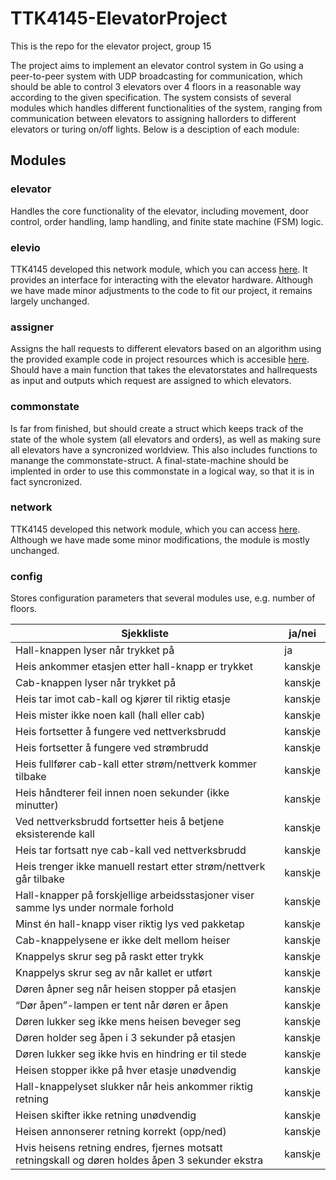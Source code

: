 # TTK4145-ElevatorProject

This is the repo for the elevator project, group 15

The project aims to implement an elevator control system in Go using a peer-to-peer system with UDP broadcasting for communication, which should be able to control 3 elevators over 4 floors in a reasonable way according to the given specification. The system consists of several modules which handles different functionalities of the system, ranging from communication between elevators to assigning hallorders to different elevators or turing on/off lights. Below is a desciption of each module:

## Modules

### **elevator**
Handles the core functionality of the elevator, including movement, door control, order handling, lamp handling, and finite state machine (FSM) logic.

### **elevio**
TTK4145 developed this network module, which you can access [here](https://github.com/TTK4145/driver-go). It provides an interface for interacting with the elevator hardware.
Although we have made minor adjustments to the code to fit our project, it remains largely unchanged.


### **assigner**
Assigns the hall requests to different elevators based on an algorithm using the provided example code in project resources which is accesible [here](https://github.com/TTK4145/Project-resources/tree/master/cost_fns). Should have a main function that takes the elevatorstates and hallrequests as input and outputs which request are assigned to which elevators.

### **commonstate**
Is far from finished, but should create a struct which keeps track of the state of the whole system (all elevators and orders), as well as making sure all elevators have a syncronized worldview. This also includes functions to manange the commonstate-struct. A final-state-machine should be implented in order to use this commonstate in a logical way, so that it is in fact syncronized.

### **network**
TTK4145 developed this network module, which you can access [here](https://github.com/TTK4145/Network-go). 
Although we have made some minor modifications, the module is mostly unchanged.

### **config**
Stores configuration parameters that several modules use, e.g. number of floors.

| Sjekkliste                                                                                       | ja/nei  |
| ------------------------------------------------------------------------------------------------ | ------- |
| Hall-knappen lyser når trykket på                                                                | ja      |
| Heis ankommer etasjen etter hall-knapp er trykket                                                | kanskje |
| Cab-knappen lyser når trykket på                                                                 | kanskje |
| Heis tar imot cab-kall og kjører til riktig etasje                                               | kanskje |
| Heis mister ikke noen kall (hall eller cab)                                                      | kanskje |
| Heis fortsetter å fungere ved nettverksbrudd                                                     | kanskje |
| Heis fortsetter å fungere ved strømbrudd                                                         | kanskje |
| Heis fullfører cab-kall etter strøm/nettverk kommer tilbake                                      | kanskje |
| Heis håndterer feil innen noen sekunder (ikke minutter)                                          | kanskje |
| Ved nettverksbrudd fortsetter heis å betjene eksisterende kall                                   | kanskje |
| Heis tar fortsatt nye cab-kall ved nettverksbrudd                                                | kanskje |
| Heis trenger ikke manuell restart etter strøm/nettverk går tilbake                               | kanskje |
| Hall-knapper på forskjellige arbeidsstasjoner viser samme lys under normale forhold              | kanskje |
| Minst én hall-knapp viser riktig lys ved pakketap                                                | kanskje |
| Cab-knappelysene er ikke delt mellom heiser                                                      | kanskje |
| Knappelys skrur seg på raskt etter trykk                                                         | kanskje |
| Knappelys skrur seg av når kallet er utført                                                      | kanskje |
| Døren åpner seg når heisen stopper på etasjen                                                    | kanskje |
| “Dør åpen”-lampen er tent når døren er åpen                                                      | kanskje |
| Døren lukker seg ikke mens heisen beveger seg                                                    | kanskje |
| Døren holder seg åpen i 3 sekunder på etasjen                                                    | kanskje |
| Døren lukker seg ikke hvis en hindring er til stede                                              | kanskje |
| Heisen stopper ikke på hver etasje unødvendig                                                    | kanskje |
| Hall-knappelyset slukker når heis ankommer riktig retning                                        | kanskje |
| Heisen skifter ikke retning unødvendig                                                           | kanskje |
| Heisen annonserer retning korrekt (opp/ned)                                                      | kanskje |
| Hvis heisens retning endres, fjernes motsatt retningskall og døren holdes åpen 3 sekunder ekstra | kanskje |